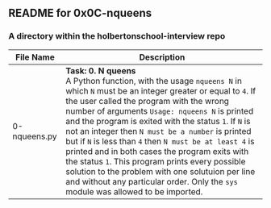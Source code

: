 ## README for 0x0C-nqueens ##
### A directory within the holbertonschool-interview repo ###

| File Name | Description |
| --------- | ----------- |
| 0-nqueens.py | **Task: 0. N queens** <br> A Python function, with the usage `nqueens N` in which `N` must be an integer greater or equal to `4`. If the user called the program with the wrong number of arguments `Usage: nqueens N` is printed and the program is exited with the status `1`. If `N` is not an integer then `N must be a number` is printed but if `N` is less than `4` then `N must be at least 4` is printed and in both cases the program exits with the status `1`. This program prints every possible solution to the problem with one solutuion per line and without any particular order. Only the `sys` module was allowed to be imported. |
